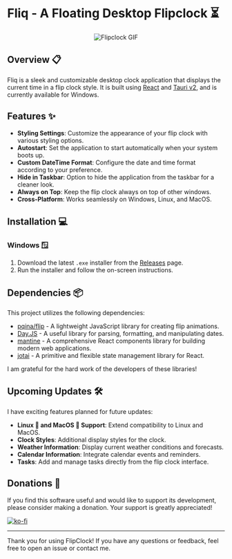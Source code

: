 # Fliq - A Floating Desktop Flipclock ⏳

<div align="center">
  <img src="https://github.com/Dav1d-Fn/desktop-flipclock/assets/28605357/ba2a5423-5064-40f9-94a0-5d2849336b0a" alt="Flipclock GIF">
</div>

## Overview 📋

Fliq is a sleek and customizable desktop clock application that displays the current
time in a flip clock style. It is built using [React](https://reactjs.org/) and [Tauri v2](https://v2.tauri.app/), and is
currently available for Windows.

## Features ✨

- **Styling Settings**: Customize the appearance of your flip clock with various styling options.
- **Autostart**: Set the application to start automatically when your system boots up.
- **Custom DateTime Format**: Configure the date and time format according to your preference.
- **Hide in Taskbar**: Option to hide the application from the taskbar for a cleaner look.
- **Always on Top**: Keep the flip clock always on top of other windows.
- **Cross-Platform**: Works seamlessly on Windows, Linux, and MacOS.

## Installation 💻

### Windows 🪟
1. Download the latest `.exe` installer from the [Releases](https://github.com/Dav1d-Fn/Fliq-Desktop-Flipclock/releases) page.
2. Run the installer and follow the on-screen instructions.

## Dependencies 📦

This project utilizes the following dependencies:

- [pqina/flip](https://github.com/pqina/flip) - A lightweight JavaScript library for creating flip animations.
- [Day.JS](https://github.com/iamkun/dayjs) - A useful library for parsing, formatting,
  and manipulating dates.
- [mantine](https://github.com/mantinedev/mantine) - A comprehensive React components
  library for building modern web applications.
- [jotai](https://github.com/pmndrs/jotai) - A primitive and flexible state management library for React.

I am grateful for the hard work of the developers of these libraries!

## Upcoming Updates 🛠️

I have exciting features planned for future updates:

- **Linux 🐧 and MacOS 🍏 Support**: Extend compatibility to Linux and MacOS.
- **Clock Styles**: Additional display styles for the clock.
- **Weather Information**: Display current weather conditions and forecasts.
- **Calendar Information**: Integrate calendar events and reminders.
- **Tasks**: Add and manage tasks directly from the flip clock interface.

## Donations 💖

If you find this software useful and would like to support its development, please consider making a donation. Your support is greatly appreciated!

[![ko-fi](https://www.ko-fi.com/img/githubbutton_sm.svg)](https://ko-fi.com/davidfn)

---

Thank you for using FlipClock! If you have any questions or feedback, feel free to open an issue or contact me.
